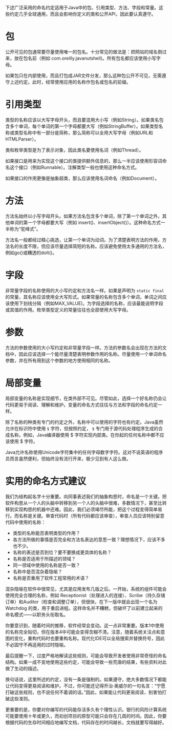 下述广泛采用的命名约定适用于Java中的包、引用类型、方法、字段和常量。这些约定几乎全球通用，而且会影响你定义的类和公开API，因此要认真遵守。

# 包

公开可见的包通常要尽量使用唯一的包名。十分常见的做法是：把网站的域名倒过来，放在包名前（例如 com.oreilly.javanutshell)。所有包名都应该使用小写字母。

如果包只在内部使用，而且打包成JAR文件分发，那么这种包公开不可见，无需遵守上述约定。此时，经常使用应用的名称作包名或包名的前缀。

# 引用类型

类型的名称应该以大写字母开头，而且要混用大小写（例如String）。如果类名包含多个单词，每个单词的第一个字母都要大写（例如StringBuffer）。如果类型名称或类型名称中有一部分是简称，那么简称可以全用大写字母（例如URL和HTMLParser）。

类和枚举类型是为了表示对象，因此类名要使用名词（例如Thread）。

如果接口是用来为实现这个接口的类提供额外信息的，那么一半应该使用形容词命名这个接口（例如Runnable）。注解类型一般也使用这种命名方式。

如果接口的作用更像是抽象超类，那么应该使用名词命名（例如Document）。

# 方法

方法名始终以小写字母开头。如果方法名包含多个单词，除了第一个单词之外，其他单词的第一个字母都要大写（例如 insert()、insertObject()）。这种命名方式一半称为“驼峰式”。

方法名一般都经过精心挑选，让第一个单词为动词。为了清楚表明方法的作用，方法名的长度不限，但应该尽量选择简短的名称。应该避免使用太多通用的方法名，例如go()或糟透的doIt()。

# 字段

非常量字段的名称使用的大小写约定和方法名一样。如果是声明为 `static final` 的常量，其名称应该使用全大写形式。如果常量的名称包含多个单词，单词之间应该使用下划线分隔（例如MAX_VALUE)。为字段选择的名称，应该最能说明字段或其值的作用。枚举类型定义的常量往往也全部使用大写字母。

# 参数

方法的参数使用的大小写约定和非常量字段一样。方法的参数名会出现在方法的文档中，因此应该选择一个能尽量清楚表明参数作用的名称。尽量使用一个单词命名参数，并在所有用到这个参数的地方使用相同的名称。

# 局部变量

局部变量的名称是实现细节，在类外部不可见。尽管如此，选择一个好名称仍会让代码更易于阅读、理解和维护。变量的命名方式往往与方法和字段的命名约定一样。

除了名称的种类有专门的约定之外，名称中可以使用的字符也有约定。Java虽然允许在标识符中使用 `$` 字符，但按照约定， `$` 专门用于源代码处理程序生成的合成名称。例如，Java编译器使用 $ 字符实现内部类。在你起的任何名称中都不应该使用 $ 字符。

Java允许名称使用Unicode字符集中的任何字母数字字符。这对不说英语的程序员而言虽然便利，但始终没有流行开来，极少见到有人这么做。

# 实用的命名方式建议

我们为结构起名字十分重要。向同事表述我们的抽象构思时，命名是一个关键。把软件构思从一个人的头脑中转移到另一个人的头脑中很难，多数情况下，甚至比转移到实现构思的机器中还难。因此，我们必须竭尽所能，把这个过程变得简单易行。而名称是关键。审查代码时（所有代码都应该审查），审查人员应该特别留意代码中使用的名称：
+ 类型的名称能否表明类型的作用？
+ 各方法所做的事情是否完全和方法名表达的意思一致？理想情况下，应该不多也不少。
+ 名称的表述是否到位？要不要换成更具体的名称？
+ 名称是否适用于所描述的领域？
+ 同一领域中使用的名称是否一致？
+ 名称中是否混杂着隐喻？
+ 名称是否重用了软件工程常用的术语？

混杂隐喻在软件中很常见，尤其是应用发布几版之后。一开始，系统的组件可能会使用完全合理的名称，例如 Receptionist（处理进入的连接）、Scribe（持久存储订单）和Auditor（检查和调整订单），但很快，在下一版中就会出现一个名为 Watchdog 的类，用于重启进程。这样命名并不糟糕，但破坏了以前建立起来的命名模式——以职务头衔取名。

你要意识到，随着时间的推移，软件经常会变动。这一点非常重要。版本1中使用的名称完全贴切，但在版本4中可能会变得含糊不清。注意，随着系统关注点和意图的变化，重构代码时也要重构名称。现代化IDE可以全局搜索并替换符号，因此不必固守不再适用的过时隐喻。

最后提醒一下，过度严格地解读这些规则，可能会导致开发者使用非常奇怪的命名结构。如果一成不变地使用这些约定，可能会导致一些荒唐的结果，有些资料对此做了生动的描述。

换句话说，这里所述的约定，没有一条是强制的。如果遵守，绝大多数情况下都能让代码变得更易阅读和维护。不过，你可能还记得乔治·奥威尔的一句名言：“宁愿打破这些规则，也不说任何不着调的话。”因此，如果能让代码更易阅读，别害怕打破这些准则。

更重要的是，你要对你编写的代码能存活多久有个理性认识。银行的风险计算系统可能要使用十年或更久，而初创项目的原型可能只会存在几周的时间。因此，你要根据代码的生存时间相应地编写文档，代码存在的时间越长，文档就要写得越好。
